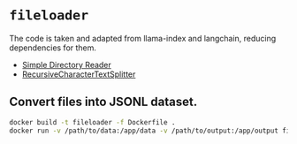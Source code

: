 # `fileloader`

The code is taken and adapted from llama-index and langchain, reducing dependencies for them.

- [Simple Directory Reader](https://docs.llamaindex.ai/en/stable/api_reference/readers/simple_directory_reader/)
- [RecursiveCharacterTextSplitter](https://api.python.langchain.com/en/latest/character/langchain_text_splitters.character.RecursiveCharacterTextSplitter.html)


## Convert files into JSONL dataset.

```bash
docker build -t fileloader -f Dockerfile .
docker run -v /path/to/data:/app/data -v /path/to/output:/app/output fileloader
```

